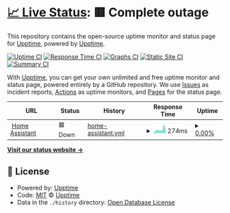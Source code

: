 # [📈 Live Status](https://status.hugolesta.nl): <!--live status--> **🟥 Complete outage**

This repository contains the open-source uptime monitor and status page for [Upptime](https://upptime.js.org), powered by [Upptime](https://github.com/upptime/upptime).

[![Uptime CI](https://github.com/hugolesta/statushome/workflows/Uptime%20CI/badge.svg)](https://github.com/hugolesta/statushome/actions?query=workflow%3A%22Uptime+CI%22)
[![Response Time CI](https://github.com/hugolesta/statushome/workflows/Response%20Time%20CI/badge.svg)](https://github.com/hugolesta/statushome/actions?query=workflow%3A%22Response+Time+CI%22)
[![Graphs CI](https://github.com/hugolesta/statushome/workflows/Graphs%20CI/badge.svg)](https://github.com/hugolesta/statushome/actions?query=workflow%3A%22Graphs+CI%22)
[![Static Site CI](https://github.com/hugolesta/statushome/workflows/Static%20Site%20CI/badge.svg)](https://github.com/hugolesta/statushome/actions?query=workflow%3A%22Static+Site+CI%22)
[![Summary CI](https://github.com/hugolesta/statushome/workflows/Summary%20CI/badge.svg)](https://github.com/hugolesta/statushome/actions?query=workflow%3A%22Summary+CI%22)

With [Upptime](https://upptime.js.org), you can get your own unlimited and free uptime monitor and status page, powered entirely by a GitHub repository. We use [Issues](https://github.com/upptime/upptime/issues) as incident reports, [Actions](https://github.com/hugolesta/statushome/actions) as uptime monitors, and [Pages](https://status.hugolesta.nl) for the status page.

<!--start: status pages-->
<!-- This summary is generated by Upptime (https://github.com/upptime/upptime) -->
<!-- Do not edit this manually, your changes will be overwritten -->
<!-- prettier-ignore -->
| URL | Status | History | Response Time | Uptime |
| --- | ------ | ------- | ------------- | ------ |
| <img alt="" src="https://icons.duckduckgo.com/ip3/home.hugolesta.nl.ico" height="13"> [Home Assistant](https://home.hugolesta.nl/) | 🟥 Down | [home-assistant.yml](https://github.com/hugolesta/statushome/commits/HEAD/history/home-assistant.yml) | <details><summary><img alt="Response time graph" src="./graphs/home-assistant/response-time-week.png" height="20"> 274ms</summary><br><a href="https://status.hugolesta.nl/history/home-assistant"><img alt="Response time 530" src="https://img.shields.io/endpoint?url=https%3A%2F%2Fraw.githubusercontent.com%2Fhugolesta%2Fstatushome%2FHEAD%2Fapi%2Fhome-assistant%2Fresponse-time.json"></a><br><a href="https://status.hugolesta.nl/history/home-assistant"><img alt="24-hour response time 143" src="https://img.shields.io/endpoint?url=https%3A%2F%2Fraw.githubusercontent.com%2Fhugolesta%2Fstatushome%2FHEAD%2Fapi%2Fhome-assistant%2Fresponse-time-day.json"></a><br><a href="https://status.hugolesta.nl/history/home-assistant"><img alt="7-day response time 274" src="https://img.shields.io/endpoint?url=https%3A%2F%2Fraw.githubusercontent.com%2Fhugolesta%2Fstatushome%2FHEAD%2Fapi%2Fhome-assistant%2Fresponse-time-week.json"></a><br><a href="https://status.hugolesta.nl/history/home-assistant"><img alt="30-day response time 204" src="https://img.shields.io/endpoint?url=https%3A%2F%2Fraw.githubusercontent.com%2Fhugolesta%2Fstatushome%2FHEAD%2Fapi%2Fhome-assistant%2Fresponse-time-month.json"></a><br><a href="https://status.hugolesta.nl/history/home-assistant"><img alt="1-year response time 528" src="https://img.shields.io/endpoint?url=https%3A%2F%2Fraw.githubusercontent.com%2Fhugolesta%2Fstatushome%2FHEAD%2Fapi%2Fhome-assistant%2Fresponse-time-year.json"></a></details> | <details><summary><a href="https://status.hugolesta.nl/history/home-assistant">0.00%</a></summary><a href="https://status.hugolesta.nl/history/home-assistant"><img alt="All-time uptime 45.36%" src="https://img.shields.io/endpoint?url=https%3A%2F%2Fraw.githubusercontent.com%2Fhugolesta%2Fstatushome%2FHEAD%2Fapi%2Fhome-assistant%2Fuptime.json"></a><br><a href="https://status.hugolesta.nl/history/home-assistant"><img alt="24-hour uptime 0.00%" src="https://img.shields.io/endpoint?url=https%3A%2F%2Fraw.githubusercontent.com%2Fhugolesta%2Fstatushome%2FHEAD%2Fapi%2Fhome-assistant%2Fuptime-day.json"></a><br><a href="https://status.hugolesta.nl/history/home-assistant"><img alt="7-day uptime 0.00%" src="https://img.shields.io/endpoint?url=https%3A%2F%2Fraw.githubusercontent.com%2Fhugolesta%2Fstatushome%2FHEAD%2Fapi%2Fhome-assistant%2Fuptime-week.json"></a><br><a href="https://status.hugolesta.nl/history/home-assistant"><img alt="30-day uptime 0.00%" src="https://img.shields.io/endpoint?url=https%3A%2F%2Fraw.githubusercontent.com%2Fhugolesta%2Fstatushome%2FHEAD%2Fapi%2Fhome-assistant%2Fuptime-month.json"></a><br><a href="https://status.hugolesta.nl/history/home-assistant"><img alt="1-year uptime 45.20%" src="https://img.shields.io/endpoint?url=https%3A%2F%2Fraw.githubusercontent.com%2Fhugolesta%2Fstatushome%2FHEAD%2Fapi%2Fhome-assistant%2Fuptime-year.json"></a></details>

<!--end: status pages-->

[**Visit our status website →**](https://status.hugolesta.nl)

## 📄 License

- Powered by: [Upptime](https://github.com/upptime/upptime)
- Code: [MIT](./LICENSE) © [Upptime](https://upptime.js.org)
- Data in the `./history` directory: [Open Database License](https://opendatacommons.org/licenses/odbl/1-0/)
